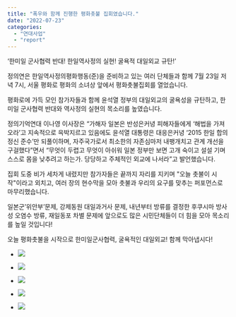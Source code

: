 ```yaml
---
title: "폭우와 함께 진행한 평화촛불 집회였습니다."
date: "2022-07-23"
categories: 
  - "연대사업"
  - "report"
---
```


‘한미일 군사협력 반대! 한일역사정의 실현! 굴욕적 대일외교 규탄!’

정의연은 한일역사정의평화행동(준)을 준비하고 있는 여러 단체들과 함께 7월 23일 저녁 7시, 서울 평화로 평화의 소녀상 앞에서 평화촛불집회를 열었습니다.

평화로에 가득 모인 참가자들과 함께 윤석열 정부의 대일외교의 굴욕성을 규탄하고, 한미일 군사협력 반대와 역사정의 실현의 목소리를 높였습니다.

정의기억연대 이나영 이사장은 “가해자 일본은 반성은커녕 피해자들에게 ‘해법을 가져오라’고 지속적으로 윽박지르고 있음에도 윤석열 대통령은 대응은커녕 ‘2015 한일 합의 정신 준수’만 되풀이하며, 자주국가로서 최소한의 자존심마저 내팽개치고 관계 개선을 구걸했다”면서 “무엇이 두렵고 무엇이 아쉬워 일본 정부만 보면 고개 숙이고 설설 기며 스스로 몸을 낮추려고 하는가. 당당하고 주체적인 외교에 나서라”고 발언했습니다.

집회 도중 비가 세차게 내렸지만 참가자들은 끝까지 자리를 지키며 "오늘 촛불이 시작"이라고 외치고, 여러 장의 현수막을 모아 촛불과 우리의 요구를 맞추는 퍼포먼스로 마무리했습니다.

일본군’위안부’문제, 강제동원 대일과거사 문제, 내년부터 방류를 결정한 후쿠시마 방사성 오염수 방류, 재일동포 차별 문제에 앞으로도 많은 시민단체들이 더 힘을 모아 목소리를 높일 것입니다!

오늘 평화촛불을 시작으로 한미일군사협력, 굴욕적인 대일외교! 함께 막아냅시다!

- ![](https://womenandwar.net/kr/wp-content/uploads/2022/07/photo_2022-07-29_21-01-46-1024x768.jpg)
    
- ![](https://womenandwar.net/kr/wp-content/uploads/2022/07/photo_2022-07-29_21-01-52-1024x682.jpg)
    
- ![](https://womenandwar.net/kr/wp-content/uploads/2022/07/photo_2022-07-29_21-02-10-577x1024.jpg)
    
- ![](https://womenandwar.net/kr/wp-content/uploads/2022/07/photo_2022-07-29_21-02-28-1024x577.jpg)
    
- ![](https://womenandwar.net/kr/wp-content/uploads/2022/07/photo_2022-07-29_21-01-42-1024x1024.jpg)
